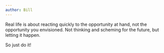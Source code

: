```yaml
---
author: Bill
---
```


Real life is about reacting quickly to the opportunity at hand, not the opportunity you envisioned. Not thinking and scheming for the future, but letting it happen.

So just do it!
